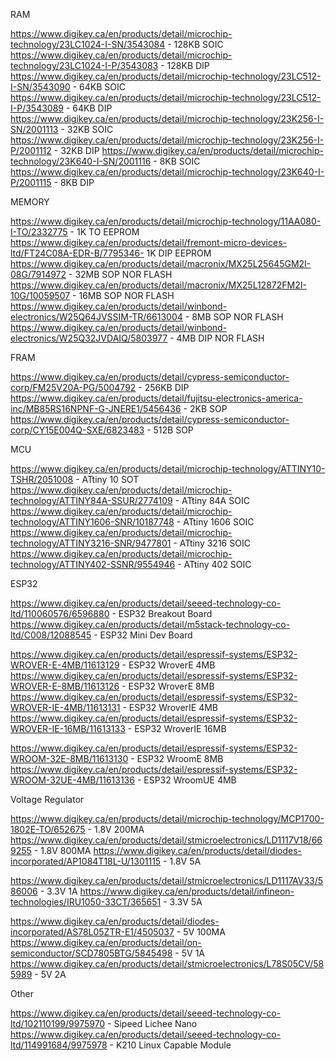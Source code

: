 RAM

https://www.digikey.ca/en/products/detail/microchip-technology/23LC1024-I-SN/3543084 - 128KB SOIC
https://www.digikey.ca/en/products/detail/microchip-technology/23LC1024-I-P/3543083  - 128KB DIP
https://www.digikey.ca/en/products/detail/microchip-technology/23LC512-I-SN/3543090  - 64KB  SOIC
https://www.digikey.ca/en/products/detail/microchip-technology/23LC512-I-P/3543089   - 64KB  DIP
https://www.digikey.ca/en/products/detail/microchip-technology/23K256-I-SN/2001113   - 32KB  SOIC
https://www.digikey.ca/en/products/detail/microchip-technology/23K256-I-P/2001112    - 32KB  DIP
https://www.digikey.ca/en/products/detail/microchip-technology/23K640-I-SN/2001116   - 8KB   SOIC
https://www.digikey.ca/en/products/detail/microchip-technology/23K640-I-P/2001115    - 8KB   DIP

MEMORY

https://www.digikey.ca/en/products/detail/microchip-technology/11AA080-I-TO/2332775       - 1K    TO  EEPROM
https://www.digikey.ca/en/products/detail/fremont-micro-devices-ltd/FT24C08A-EDR-B/7795346- 1K    DIP EEPROM
https://www.digikey.ca/en/products/detail/macronix/MX25L25645GM2I-08G/7914972             - 32MB  SOP NOR FLASH
https://www.digikey.ca/en/products/detail/macronix/MX25L12872FM2I-10G/10059507            - 16MB  SOP NOR FLASH
https://www.digikey.ca/en/products/detail/winbond-electronics/W25Q64JVSSIM-TR/6613004     - 8MB   SOP NOR FLASH  
https://www.digikey.ca/en/products/detail/winbond-electronics/W25Q32JVDAIQ/5803977        - 4MB   DIP NOR FLASH

FRAM

https://www.digikey.ca/en/products/detail/cypress-semiconductor-corp/FM25V20A-PG/5004792                - 256KB DIP
https://www.digikey.ca/en/products/detail/fujitsu-electronics-america-inc/MB85RS16NPNF-G-JNERE1/5456436 - 2KB   SOP
https://www.digikey.ca/en/products/detail/cypress-semiconductor-corp/CY15E004Q-SXE/6823483              - 512B SOP

MCU

https://www.digikey.ca/en/products/detail/microchip-technology/ATTINY10-TSHR/2051008   - ATtiny 10   SOT
https://www.digikey.ca/en/products/detail/microchip-technology/ATTINY84A-SSUR/2774109  - ATtiny 84A  SOIC
https://www.digikey.ca/en/products/detail/microchip-technology/ATTINY1606-SNR/10187748 - ATtiny 1606 SOIC
https://www.digikey.ca/en/products/detail/microchip-technology/ATTINY3216-SNR/9477801  - ATtiny 3216 SOIC
https://www.digikey.ca/en/products/detail/microchip-technology/ATTINY402-SSNR/9554946  - ATtiny 402  SOIC

ESP32

https://www.digikey.ca/en/products/detail/seeed-technology-co-ltd/110060576/6596880 - ESP32 Breakout Board
https://www.digikey.ca/en/products/detail/m5stack-technology-co-ltd/C008/12088545   - ESP32 Mini Dev Board

https://www.digikey.ca/en/products/detail/espressif-systems/ESP32-WROVER-E-4MB/11613129    - ESP32 WroverE 4MB
https://www.digikey.ca/en/products/detail/espressif-systems/ESP32-WROVER-E-8MB/11613126    - ESP32 WroverE 8MB
https://www.digikey.ca/en/products/detail/espressif-systems/ESP32-WROVER-IE-4MB/11613131   - ESP32 WroverIE 4MB
https://www.digikey.ca/en/products/detail/espressif-systems/ESP32-WROVER-IE-16MB/11613133  - ESP32 WroverIE 16MB

https://www.digikey.ca/en/products/detail/espressif-systems/ESP32-WROOM-32E-8MB/11613130   - ESP32 WroomE 8MB
https://www.digikey.ca/en/products/detail/espressif-systems/ESP32-WROOM-32UE-4MB/11613136  - ESP32 WroomUE 4MB

Voltage Regulator

https://www.digikey.ca/en/products/detail/microchip-technology/MCP1700-1802E-TO/652675 - 1.8V 200MA
https://www.digikey.ca/en/products/detail/stmicroelectronics/LD1117V18/669255          - 1.8V 800MA
https://www.digikey.ca/en/products/detail/diodes-incorporated/AP1084T18L-U/1301115     - 1.8V 5A

https://www.digikey.ca/en/products/detail/stmicroelectronics/LD1117AV33/586006         - 3.3V 1A
https://www.digikey.ca/en/products/detail/infineon-technologies/IRU1050-33CT/365651    - 3.3V 5A

https://www.digikey.ca/en/products/detail/diodes-incorporated/AS78L05ZTR-E1/4505037    - 5V 100MA
https://www.digikey.ca/en/products/detail/on-semiconductor/SCD7805BTG/5845498          - 5V 1A
https://www.digikey.ca/en/products/detail/stmicroelectronics/L78S05CV/585989           - 5V 2A

Other

https://www.digikey.ca/en/products/detail/seeed-technology-co-ltd/102110199/9975970        - Sipeed Lichee Nano
https://www.digikey.ca/en/products/detail/seeed-technology-co-ltd/114991684/9975978        - K210 Linux Capable Module
